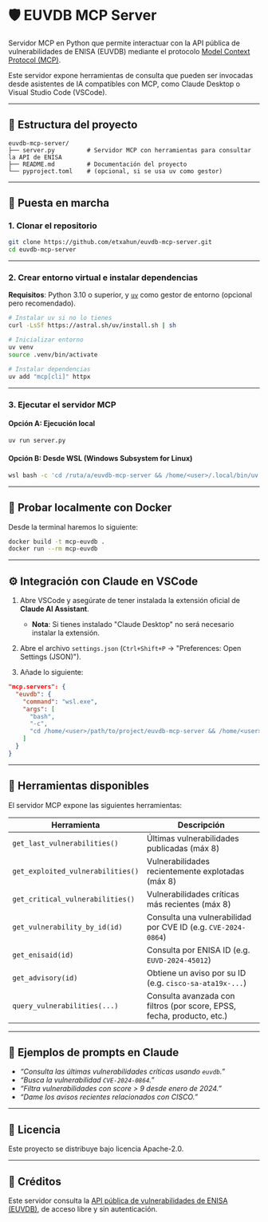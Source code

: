 # 🛡️ EUVDB MCP Server

Servidor MCP en Python que permite interactuar con la API pública de vulnerabilidades de ENISA (EUVDB) mediante el protocolo [Model Context Protocol (MCP)](https://modelcontextprotocol.io/).

Este servidor expone herramientas de consulta que pueden ser invocadas desde asistentes de IA compatibles con MCP, como Claude Desktop o Visual Studio Code (VSCode).

---

## 📁 Estructura del proyecto

```
euvdb-mcp-server/
├── server.py         # Servidor MCP con herramientas para consultar la API de ENISA
├── README.md         # Documentación del proyecto
└── pyproject.toml    # (opcional, si se usa uv como gestor)
```

---

## 🚀 Puesta en marcha

### 1. Clonar el repositorio

```bash
git clone https://github.com/etxahun/euvdb-mcp-server.git
cd euvdb-mcp-server
```

---

### 2. Crear entorno virtual e instalar dependencias

**Requisitos**: Python 3.10 o superior, y [`uv`](https://github.com/astral-sh/uv) como gestor de entorno (opcional pero recomendado).

```bash
# Instalar uv si no lo tienes
curl -LsSf https://astral.sh/uv/install.sh | sh

# Inicializar entorno
uv venv
source .venv/bin/activate

# Instalar dependencias
uv add "mcp[cli]" httpx
```

---

### 3. Ejecutar el servidor MCP

#### Opción A: Ejecución local

```bash
uv run server.py
```

#### Opción B: Desde WSL (Windows Subsystem for Linux)

```bash
wsl bash -c 'cd /ruta/a/euvdb-mcp-server && /home/<user>/.local/bin/uv run server.py'
```

---

## 🧪 Probar localmente con Docker

Desde la terminal haremos lo siguiente:

```bash
docker build -t mcp-euvdb .
docker run --rm mcp-euvdb
```

---

## ⚙️ Integración con Claude en VSCode

1. Abre VSCode y asegúrate de tener instalada la extensión oficial de **Claude AI Assistant**.

   * **Nota**:  Si tienes instalado "Claude Desktop" no será necesario instalar la extensión. 
   
2. Abre el archivo `settings.json` (`Ctrl+Shift+P` → "Preferences: Open Settings (JSON)").
3. Añade lo siguiente:

```json
"mcp.servers": {
  "euvdb": {
    "command": "wsl.exe",
    "args": [
      "bash",
      "-c",
      "cd /home/<user>/path/to/project/euvdb-mcp-server && /home/<user>/.local/bin/uv run server.py"
    ]
  }
}
```

---

## 🧪 Herramientas disponibles

El servidor MCP expone las siguientes herramientas:

| Herramienta                      | Descripción                                                                 |
|----------------------------------|-----------------------------------------------------------------------------|
| `get_last_vulnerabilities()`     | Últimas vulnerabilidades publicadas (máx 8)                                |
| `get_exploited_vulnerabilities()`| Vulnerabilidades recientemente explotadas (máx 8)                          |
| `get_critical_vulnerabilities()` | Vulnerabilidades críticas más recientes (máx 8)                            |
| `get_vulnerability_by_id(id)`    | Consulta una vulnerabilidad por CVE ID (e.g. `CVE-2024-0864`)              |
| `get_enisaid(id)`                | Consulta por ENISA ID (e.g. `EUVD-2024-45012`)                              |
| `get_advisory(id)`               | Obtiene un aviso por su ID (e.g. `cisco-sa-ata19x-...`)                     |
| `query_vulnerabilities(...)`     | Consulta avanzada con filtros (por score, EPSS, fecha, producto, etc.)     |

---

## 💬 Ejemplos de prompts en Claude

- *“Consulta las últimas vulnerabilidades críticas usando `euvdb`.”*
- *“Busca la vulnerabilidad `CVE-2024-0864`.”*
- *“Filtra vulnerabilidades con score > 9 desde enero de 2024.”*
- *“Dame los avisos recientes relacionados con CISCO.”*

---

## 📄 Licencia

Este proyecto se distribuye bajo licencia Apache-2.0.

---

## 🤝 Créditos

Este servidor consulta la [API pública de vulnerabilidades de ENISA (EUVDB)](https://euvd.enisa.europa.eu/), de acceso libre y sin autenticación.
